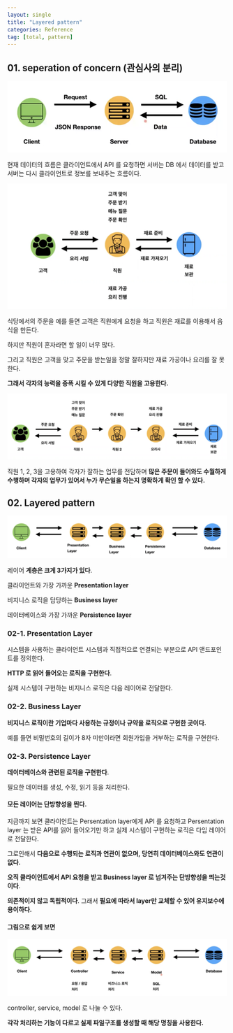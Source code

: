 ```yaml
---
layout: single
title: "Layered pattern"
categories: Reference
tag: [total, pattern]
---
```


## 01. seperation of concern (관심사의 분리)

![screencapture-7929729](/images/screencapture-7929729.png)

현재 데이터의 흐름은 클라이언트에서 API 를 요청하면 서버는 DB 에서 데이터를 받고 서버는 다시 클라이언트로 정보를 보내주는 흐름이다.

![screencapture-7929890](/images/screencapture-7929890.png)

식당에서의 주문을 예를 들면 고객은 직원에게 요청을 하고 직원은 재료를 이용해서 음식을 만든다.

하지만 직원이 혼자라면 할 일이 너무 많다.

그리고 직원은 고객을 맞고 주문을 받는일을 정말 잘하지만 재료 가공이나 요리를 잘 못한다.

**그래서 각자의 능력을 증폭 시킬 수 있게 다양한 직원을 고용한다.**

![screencapture-7929918](/images/screencapture-7929918.png)

직원 1, 2, 3을 고용하여 각자가 잘하는 업무를 전담하며 **많은 주문이 들어와도 수월하게 수행하며 각자의 업무가 있어서 누가 무슨일을 하는지 명확하게 확인 할 수 있다.**

## 02. Layered pattern

![screencapture-7930678](/images/screencapture-7930678.png)

레이어 **계층은 크게 3가지가 있다**.

클라이언트와 가장 가까운 **Presentation layer**

비지니스 로직을 담당하는 **Business layer**

데이터베이스와 가장 가까운 **Persistence layer**

### 02-1. Presentation Layer

시스템을 사용하는 클라이언트 시스템과 직접적으로 연결되는 부분으로 API 앤드포인트를 정의한다.

**HTTP 로 읽어 들어오는 로직을 구현한다**.

실제 시스템이 구현하는 비지니스 로직은 다음 레이어로 전달한다.

### 02-2. Business Layer

**비지니스 로직이란 기업마다 사용하는 규정이나 규약을 로직으로 구현한 곳이다.**

예를 들면 비밀번호의 길이가 8자 미만이라면 회원가입을 거부하는 로직을 구현한다.

### 02-3. Persistence Layer

**데이터베이스와 관련된 로직을 구현한다**.

필요한 데이터를 생성, 수정, 읽기 등을 처리한다.

#### 모든 레이어는 단방향성을 띈다.

지금까지 보면 클라이언트는 Persentation layer에게 API 를 요청하고 Persentation layer 는 받은 API를 읽어 들어오기만 하고 실제 시스템이 구현하는 로직은 다임 레이어로 전달한다.

그로인해서 **다음으로 수행되는 로직과 연관이 없으며, 당연히 데이터베이스와도 연관이 없다.**

**오직 클라이언트에서 API 요청을 받고 Business layer 로 넘겨주는 단방향성을 띄는것이다**.

**의존적이지 않고 독립적이다**. 그래서 **필요에 따라서 layer만 교체할 수 있어 유지보수에 용이하다.**

#### 그림으로 쉽게 보면

![screencapture-7931037](/images/screencapture-7931037.png)

controller, service, model 로 나눌 수 있다.

**각각 처리하는 기능이 다르고 실제 파일구조를 생성할 때 해당 명칭을 사용한다.**

